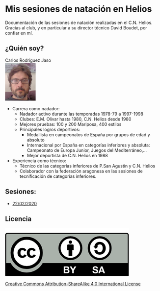 # Mis sesiones de natación en Helios

Documentación de las sesiones de natación realizadas en el C.N. Helios. Gracias al club, y en particular a su director técnico David Boudet, por confiar en mí.

## ¿Quién soy?

Carlos Rodríguez Jaso
<br>
<img src="./img/carlos.png" width="100">

* Carrera como nadador:
  - Nadador activo durante las temporadas 1978-79 a 1997-1998
  - Clubes: E.M. Olivar hasta 1980, C.N. Helios desde 1980
  - Mejores pruebas: 100 y 200 Mariposa, 400 estilos
  - Principales logros deportivos:
     - Medallista en campeonatos de España por grupos de edad y absoluto
     - Internacional por España en categorías inferiores y absoluta: Campeonato de Europa Junior, Juegos del Mediterráneo,...
     - Mejor deportista de C.N. Helios en 1988
* Experiencia como técnico:
   - Técnico de las categorías inferiores de P.San Agustín y C.N. Helios
   - Colaborador con la federación aragonesa en las sesiones de tecnificación de categorías inferiores.
   

## Sesiones:

* [22/02/2020](./sesiones/22_02_20.md)




## Licencia
![](./attribution-share-alike-creative-commons-license.png)  
[Creative Commons Attribution-ShareAlike 4.0 International License](http://creativecommons.org/licenses/by-sa/4.0/)

